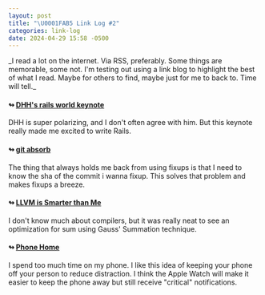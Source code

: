 ```yaml
---
layout: post
title: "\U0001FAB5 Link Log #2"
categories: link-log
date: 2024-04-29 15:58 -0500
---
```

<span class="grey-text interjection-text">
_I read a lot on the internet. Via RSS, preferably. Some things are memorable,
some not. I'm testing out using a link blog to highlight the best of what I
read. Maybe for others to find, maybe just for me to back to. Time will tell._
</span>

#### ↬ [DHH's rails world keynote][dhh_keynote] 

DHH is super polarizing, and I don't often agree with him. But this keynote
really made me excited to write Rails.

#### ↬ [git absorb][git_absorb] 

The thing that always holds me back from using fixups is that I need to know
the sha of the commit i wanna fixup. This solves that problem and makes fixups
a breeze.

#### ↬ [LLVM is Smarter than Me][llvm] 

I don't know much about compilers, but it was really neat to see an
optimization for sum using Gauss' Summation technique.

#### ↬ [Phone Home][phone_home] 

I spend too much time on my phone. I like this idea of keeping your phone off
your person to reduce distraction. I think the Apple Watch will make it easier
to keep the phone away but still receive "critical" notifications.

[dhh_keynote]: https://www.youtube.com/watch?v=iqXjGiQ_D-A
[git_absorb]: https://github.com/tummychow/git-absorb
[llvm]: https://blog.sulami.xyz/posts/llvm-is-smarter-than-me/
[phone_home]: https://taylor.town/phone-home
